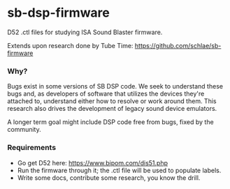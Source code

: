 # sb-dsp-firmware
D52 .ctl files for studying ISA Sound Blaster firmware.

Extends upon research done by Tube Time: https://github.com/schlae/sb-firmware

### Why?

Bugs exist in some versions of SB DSP code. We seek to understand these bugs and,
as developers of software that utilizes the devices they're attached to, understand
either how to resolve or work around them. This research also drives the development
of legacy sound device emulators.

A longer term goal might include DSP code free from bugs, fixed by the community.

### Requirements

- Go get D52 here: https://www.bipom.com/dis51.php
- Run the firmware through it; the .ctl file will be used to populate labels.
- Write some docs, contribute some research, you know the drill.
